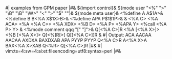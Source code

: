 #| examples from GPM paper |#&
${import control}&
${mode user "<%" ">" "\B" "\B" "\W>" "<" ">" "$" ""}&
${mode meta user}&
<%define A A$1A>&
<%define B B<%A X$1X>B>&
<%define APA P$1$1P>&
&
<%A C>
<%A ACA>
<%A <%A C>>
<%A XDX>
<%B D>
<%A P>
<%APA Y>
<%call <%A P> Y>
&
<%mode comment qqq "[" "]">&
Q[<%A C>]R
<%A [<%A X>]>
<%B [<%A X>]>
Q[<%]R[>]
Q[[<%A C>]]R
&
#| Output:
	ACA
	AACAA
	AACAA
	AXDXA
	BAXDXAB
	APA
	PYYP
	PYYP
	Q<%A C>R
	A<%A X>A
	BAX<%A X>XAB
	Q<%R>
	Q[<%A C>]R
|#&
#|
vim:ts=4:sw=4:ai:et:fileencoding=utf8:syntax=perl
|#&

